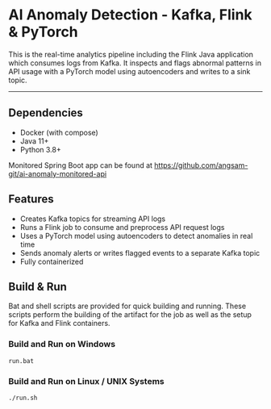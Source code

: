 # AI Anomaly Detection - Kafka, Flink & PyTorch

This is the real-time analytics pipeline including the Flink Java application which consumes logs from Kafka. It inspects and flags abnormal patterns in API usage with a PyTorch model using autoencoders and writes to a sink topic. 

---

## Dependencies

- Docker (with compose)
- Java 11+
- Python 3.8+

Monitored Spring Boot app can be found at https://github.com/angsam-git/ai-anomaly-monitored-api

## Features

- Creates Kafka topics for streaming API logs
- Runs a Flink job to consume and preprocess API request logs
- Uses a PyTorch model using autoencoders to detect anomalies in real time
- Sends anomaly alerts or writes flagged events to a separate Kafka topic
- Fully containerized

## Build & Run

Bat and shell scripts are provided for quick building and running. These scripts perform the building of the artifact for the job as well as the setup for Kafka and Flink containers.

### Build and Run on Windows

```batch
run.bat
```

### Build and Run on Linux / UNIX Systems
```bash
./run.sh
```
